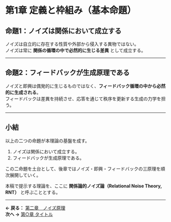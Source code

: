 # 第1章 定義と枠組み（基本命題）

## 命題1：ノイズは関係において成立する
ノイズは自立的に存在する性質や外部から侵入する異物ではない。  
ノイズは常に **関係の循環の中で必然的に生じる差異** として成立する。  

---

## 命題2：フィードバックが生成原理である
ノイズと即興は偶発的に生じるものではなく、**フィードバック循環の中から必然的に生成される**。  
フィードバックは差異を持続させ、応答を通じて秩序を更新する生成の力学を担う。  

---

## 小結
以上の二つの命題が本理論の基盤を成す。  

1. ノイズは関係において成立する。  
2. フィードバックが生成原理である。  

この二命題を土台として、後章ではノイズ・即興・フィードバックの三原理を順次展開していく。  

本稿で提示する理論を、ここに **関係論的ノイズ論（Relational Noise Theory, RNT）** と呼ぶこととする。  

---
**← 戻る：** [第二章　ノイズ原理](/02-previous.md)  
**次へ →** [第○章 タイトル](/0x-next.md)
